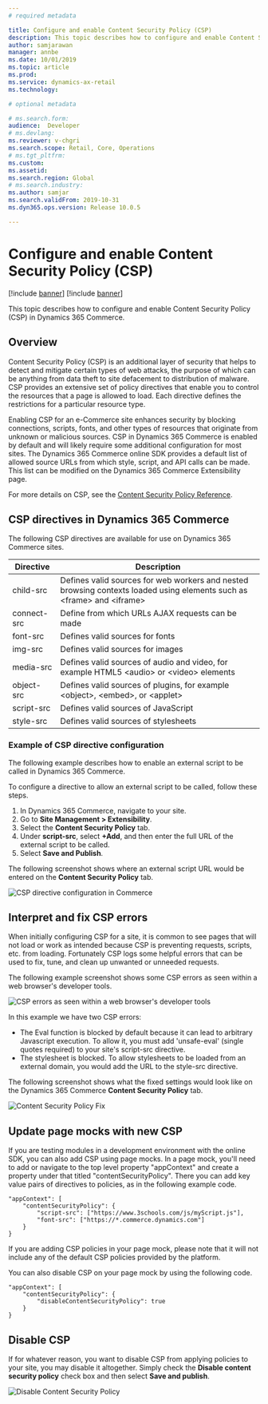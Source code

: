 ```yaml
---
# required metadata

title: Configure and enable Content Security Policy (CSP)
description: This topic describes how to configure and enable Content Security Policy (CSP) in Dynamics 365 Commerce.
author: samjarawan
manager: annbe
ms.date: 10/01/2019
ms.topic: article
ms.prod: 
ms.service: dynamics-ax-retail
ms.technology: 

# optional metadata

# ms.search.form: 
audience:  Developer
# ms.devlang: 
ms.reviewer: v-chgri
ms.search.scope: Retail, Core, Operations
# ms.tgt_pltfrm: 
ms.custom: 
ms.assetid: 
ms.search.region: Global
# ms.search.industry: 
ms.author: samjar
ms.search.validFrom: 2019-10-31
ms.dyn365.ops.version: Release 10.0.5

---
```

# Configure and enable Content Security Policy (CSP)

[!include [banner](../includes/preview-banner.md)]
[!include [banner](../includes/banner.md)]

This topic describes how to configure and enable Content Security Policy (CSP) in Dynamics 365 Commerce.

## Overview

Content Security Policy (CSP) is an additional layer of security that helps to detect and mitigate certain types of web attacks, the purpose of which can be anything from data theft to site defacement to distribution of malware. CSP provides an extensive set of policy directives that enable you to control the resources that a page is allowed to load. Each directive defines the restrictions for a particular resource type.

Enabling CSP for an e-Commerce site enhances security by blocking connections, scripts, fonts, and other types of resources that originate from unknown or malicious sources. CSP in Dynamics 365 Commerce is enabled by default and will likely require some additional configuration for most sites. The Dynamics 365 Commerce online SDK provides a default list of allowed source URLs from which style, script, and API calls can be made. This list can be modified on the Dynamics 365 Commerce Extensibility page.

For more details on CSP, see the [Content Security Policy Reference](https://content-security-policy.com/).

## CSP directives in Dynamics 365 Commerce

The following CSP directives are available for use on Dynamics 365 Commerce sites.

Directive | Description
--- | ---
child-src | Defines valid sources for web workers and nested browsing contexts loaded using elements such as &lt;frame&gt; and &lt;iframe&gt;
connect-src | Define from which URLs AJAX requests can be made
font-src | Defines valid sources for fonts
img-src | Defines valid sources for images
media-src | Defines valid sources of audio and video, for example HTML5 &lt;audio&gt; or &lt;video&gt; elements
object-src | Defines valid sources of plugins, for example &lt;object&gt;, &lt;embed&gt;, or &lt;applet&gt;
script-src | Defines valid sources of JavaScript
style-src | Defines valid sources of stylesheets

### Example of CSP directive configuration

The following example describes how to enable an external script to be called in Dynamics 365 Commerce.

To configure a directive to allow an external script to be called, follow these steps.

1. In Dynamics 365 Commerce, navigate to your site.
1. Go to **Site Management \> Extensibility**.
1. Select the **Content Security Policy** tab.
1. Under **script-src**, select **+Add**, and then enter the full URL of the external script to be called.
1. Select **Save and Publish**.

The following screenshot shows where an external script URL would be entered on the **Content Security Policy** tab.

![CSP directive configuration in Commerce](media/content-security-policy.png)

## Interpret and fix CSP errors

When initially configuring CSP for a site, it is common to see pages that will not load or work as intended because CSP is preventing requests, scripts, etc. from loading. Fortunately CSP logs some helpful errors that can be used to fix, tune, and clean up unwanted or unneeded requests.

The following example screenshot shows some CSP errors as seen within a web browser's developer tools.

![CSP errors as seen within a web browser's developer tools](media/content-security-policy-errors.png)

In this example we have two CSP errors:

- The Eval function is blocked by default because it can lead to arbitrary Javascript execution. To allow it, you must add 'unsafe-eval' (single quotes required) to your site's script-src directive.
- The stylesheet is blocked. To allow stylesheets to be loaded from an external domain, you would add the URL to the style-src directive.

The following screenshot shows what the fixed settings would look like on the Dynamics 365 Commerce **Content Security Policy** tab.

![Content Security Policy Fix](media/content-security-policy-fixed.png)

## Update page mocks with new CSP

If you are testing modules in a development environment with the online SDK, you can also add CSP using page mocks. In a page mock, you'll need to add or navigate to the top level property "appContext" and create a property under that titled "contentSecurityPolicy".
There you can add key value pairs of directives to policies, as in the following example code.

```
"appContext": [
	"contentSecurityPolicy": {
		"script-src": ["https://www.3schools.com/js/myScript.js"],
		"font-src": ["https://*.commerce.dynamics.com"]
	}
}
```

If you are adding CSP policies in your page mock, please note that it will not include any of the default CSP policies provided by the platform. 

You can also disable CSP on your page mock by using the following code.

```
"appContext": [
	"contentSecurityPolicy": {
		"disableContentSecurityPolicy": true
	}
}
```

## Disable CSP
If for whatever reason, you want to disable CSP from applying policies to your site, you may disable it altogether. Simply check the **Disable content security policy** check box and then select **Save and publish**.

![Disable Content Security Policy](media/content-security-policy-disable.png)
